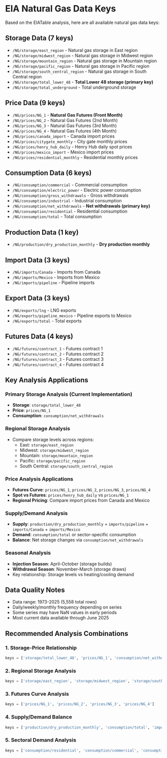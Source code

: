 # EIA Natural Gas Data Keys

Based on the EIATable analysis, here are all available natural gas data keys:

## Storage Data (7 keys)
- `/NG/storage/east_region` - Natural gas storage in East region
- `/NG/storage/midwest_region` - Natural gas storage in Midwest region  
- `/NG/storage/mountain_region` - Natural gas storage in Mountain region
- `/NG/storage/pacific_region` - Natural gas storage in Pacific region
- `/NG/storage/south_central_region` - Natural gas storage in South Central region
- `/NG/storage/total_lower_48` - **Total Lower 48 storage (primary key)**
- `/NG/storage/total_underground` - Total underground storage

## Price Data (9 keys)
- `/NG/prices/NG_1` - **Natural Gas Futures (Front Month)**
- `/NG/prices/NG_2` - Natural Gas Futures (2nd Month)
- `/NG/prices/NG_3` - Natural Gas Futures (3rd Month)
- `/NG/prices/NG_4` - Natural Gas Futures (4th Month)
- `/NG/prices/canada_import` - Canada import prices
- `/NG/prices/citygate_monthly` - City gate monthly prices
- `/NG/prices/henry_hub_daily` - Henry Hub daily spot prices
- `/NG/prices/mexico_import` - Mexico import prices
- `/NG/prices/residential_monthly` - Residential monthly prices

## Consumption Data (6 keys)
- `/NG/consumption/commercial` - Commercial consumption
- `/NG/consumption/electric_power` - Electric power consumption
- `/NG/consumption/gross_withdrawals` - Gross withdrawals
- `/NG/consumption/industrial` - Industrial consumption
- `/NG/consumption/net_withdrawals` - **Net withdrawals (primary key)**
- `/NG/consumption/residential` - Residential consumption
- `/NG/consumption/total` - Total consumption

## Production Data (1 key)
- `/NG/production/dry_production_monthly` - **Dry production monthly**

## Import Data (3 keys)
- `/NG/imports/Canada` - Imports from Canada
- `/NG/imports/Mexico` - Imports from Mexico
- `/NG/imports/pipeline` - Pipeline imports

## Export Data (3 keys)
- `/NG/exports/lng` - LNG exports
- `/NG/exports/pipeline_mexico` - Pipeline exports to Mexico
- `/NG/exports/total` - Total exports

## Futures Data (4 keys)
- `/NG/futures/contract_1` - Futures contract 1
- `/NG/futures/contract_2` - Futures contract 2
- `/NG/futures/contract_3` - Futures contract 3
- `/NG/futures/contract_4` - Futures contract 4

## Key Analysis Applications

### Primary Storage Analysis (Current Implementation)
- **Storage**: `storage/total_lower_48`
- **Price**: `prices/NG_1` 
- **Consumption**: `consumption/net_withdrawals`

### Regional Storage Analysis
- Compare storage levels across regions:
  - East: `storage/east_region`
  - Midwest: `storage/midwest_region`
  - Mountain: `storage/mountain_region`
  - Pacific: `storage/pacific_region`
  - South Central: `storage/south_central_region`

### Price Analysis Applications
- **Futures Curve**: `prices/NG_1`, `prices/NG_2`, `prices/NG_3`, `prices/NG_4`
- **Spot vs Futures**: `prices/henry_hub_daily` vs `prices/NG_1`
- **Regional Pricing**: Compare import prices from Canada and Mexico

### Supply/Demand Analysis
- **Supply**: `production/dry_production_monthly` + `imports/pipeline` + `imports/Canada` + `imports/Mexico`
- **Demand**: `consumption/total` or sector-specific consumption
- **Balance**: Net storage changes via `consumption/net_withdrawals`

### Seasonal Analysis
- **Injection Season**: April-October (storage builds)
- **Withdrawal Season**: November-March (storage draws)
- Key relationship: Storage levels vs heating/cooling demand

## Data Quality Notes
- Data range: 1973-2025 (5,558 total rows)
- Daily/weekly/monthly frequency depending on series
- Some series may have NaN values in early periods
- Most current data available through June 2025

## Recommended Analysis Combinations

### 1. Storage-Price Relationship
```python
keys = ['storage/total_lower_48', 'prices/NG_1', 'consumption/net_withdrawals']
```

### 2. Regional Storage Analysis  
```python
keys = ['storage/east_region', 'storage/midwest_region', 'storage/south_central_region', 'storage/pacific_region']
```

### 3. Futures Curve Analysis
```python
keys = ['prices/NG_1', 'prices/NG_2', 'prices/NG_3', 'prices/NG_4']
```

### 4. Supply/Demand Balance
```python  
keys = ['production/dry_production_monthly', 'consumption/total', 'imports/pipeline', 'exports/total']
```

### 5. Sectoral Demand Analysis
```python
keys = ['consumption/residential', 'consumption/commercial', 'consumption/industrial', 'consumption/electric_power']
```